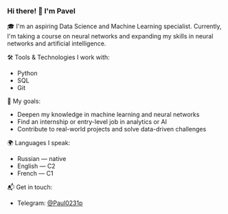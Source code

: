 ### Hi there! 👋 I'm Pavel

🎓 I'm an aspiring Data Science and Machine Learning specialist. Currently, I'm taking a course on neural networks and expanding my skills in neural networks and artificial intelligence.

🛠️ Tools & Technologies I work with:
- Python
- SQL
- Git

🌱 My goals:
- Deepen my knowledge in machine learning and neural networks
- Find an internship or entry-level job in analytics or AI
- Contribute to real-world projects and solve data-driven challenges

🌍 Languages I speak:
- Russian — native
- English — C2
- French — C1

📬 Get in touch:
- Telegram: [@Paul0231p](https://t.me/Paul0231p)

<!--
**Pavel-Zinkevich/Pavel-Zinkevich** is a ✨ special ✨ repository because its `README.md` (this file) appears on your GitHub profile.
Here are some ideas to g et you startd:

- 🔭 I’m currently working on ..
- 🌱 I’m currently learning ...
- 🤔 I’m looking for help with ...
- 💬 Ask me about ...
- 📫 How to reach me: ...
- 😄 Pronouns: ...
- ⚡ Fun fact: ...
-->
